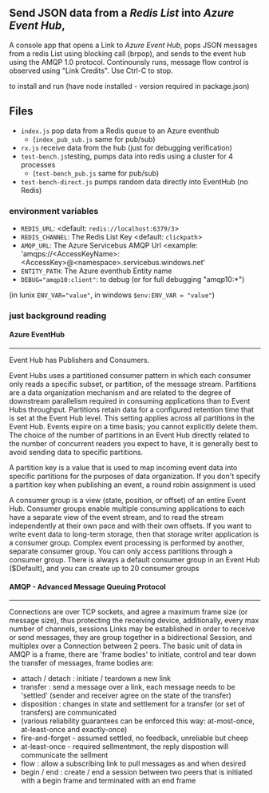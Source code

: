 


## Send JSON data from a *Redis List* into *Azure Event Hub*, 

A console app that opens a Link to *Azure Event Hub*, pops JSON messages from a redis List using blocking call (brpop), and sends to the event hub using the AMQP 1.0 protocol.  Continounsly runs, message flow control is observed using "Link Credits". Use Ctrl-C to stop.

to install and run (have node installed - version required in package.json)




## Files

* `index.js` pop data from a Redis queue to an Azure eventhub   
  * (`index_pub_sub.js` same for pub/sub)
* `rx.js` receive data from the hub (just for debugging verification)
* `test-bench.js`testing, pumps data into redis using a cluster for 4 processes 
  * (`test-bench_pub.js` same for pub/sub)
* `test-bench-direct.js` pumps random data directly into EventHub (no Redis) 

### environment variables

* `REDIS_URL`:     \<default: `redis://localhost:6379/3`\>
* `REDIS_CHANNEL`: The Redis List Key \<default: `clickpath`\>
* `AMQP_URL`:     The Azure Servicebus AMQP Url <example: 'amqps://\<AccessKeyName\>:\<AccessKey\>@\<namespace\>.servicebus.windows.net'
* `ENTITY_PATH`:  The Azure eventhub Entity name
* `DEBUG="amqp10:client"`:  to debug (or for full debugging "amqp10:*")

(in lunix `ENV_VAR="value"`, in windows `$env:ENV_VAR = "value"`)


### just background reading

#### Azure EventHub
--------------
Event Hub has Publishers and Consumers.

Event Hubs uses a partitioned consumer pattern in which each consumer only reads a specific subset, or partition, of the message stream. Partitions are a data organization mechanism and are  related to the degree of downstream parallelism required in consuming applications than to Event Hubs throughput. Partitions retain data for a configured retention time that is set at the Event Hub level. This setting applies across all partitions in the Event Hub. Events expire on a time basis; you cannot explicitly delete them.  The choice of the number of partitions in an Event Hub directly related to the number of concurrent readers you expect to have, it is generally best to avoid sending data to specific partitions.

A partition key is a value that is used to map incoming event data into specific partitions for the purposes of data organization.  If you don't specify a partition key when publishing an event, a round robin assignment is used

A consumer group is a view (state, position, or offset) of an entire Event Hub. Consumer groups enable multiple consuming applications to each have a separate view of the event stream, and to read the stream independently at their own pace and with their own offsets.  If you want to write event data to long-term storage, then that storage writer application is a consumer group. Complex event processing is performed by another, separate consumer group. You can only access partitions through a consumer group. There is always a default consumer group in an Event Hub ($Default), and you can create up to 20 consumer groups 


#### AMQP - Advanced Message Queuing Protocol
----------------------------------------
Connections are over TCP sockets, and agree a maximum frame size (or message size), thus protecting the receiving device, additionally, every max number of channels, sessions
Links may be established in order to receive or send messages, they are group together in a bidirectional Session, and multiplex over a Connection between 2 peers. The basic unit of data in AMQP is a frame, there are 'frame bodies' to initiate, control and tear down the transfer of messages, frame bodies are:
* attach / detach : initiate / teardown a new link
* transfer : send a message over a link, each message needs to be 'settled' (sender and receiver agree on the state of the transfer)
* disposition : changes in state and settlement for a transfer (or set of transfers) are communicated 
 * (various reliability guarantees can be enforced this way: at-most-once, at-least-once and exactly-once)
  * fire-and-forget - assumed settled, no feedback, unreliable but cheep
  * at-least-once - required sellmentment, the reply dispostion will communicate the sellment
* flow : allow a subscribing link to pull messages as and when desired
* begin / end : create / end a session between two peers that is initiated with a begin frame and terminated with an end frame
